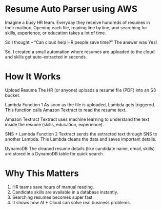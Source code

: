 # Resume Auto Parser using AWS

Imagine a busy HR team.
Everyday they receive hundreds of resumes in their mailbox.
Opening each file, reading line by line, and searching for skills, experience, or education takes a lot of time.

So I thought – “Can cloud help HR people save time?”
The answer was Yes! 

So, I created a small automation where resumes are uploaded to the cloud and skills get auto-extracted in seconds.

# How It Works

Upload Resume
The HR (or anyone) uploads a resume file (PDF) into an S3 bucket.

Lambda Function 1
As soon as the file is uploaded, Lambda gets triggered.
This function calls Amazon Textract to read the resume text.

Amazon Textract
Textract uses machine learning to understand the text inside the resume (skills, education, experience).

SNS + Lambda Function 2
Textract sends the extracted text through SNS to another Lambda.
This Lambda cleans the data and saves important details.

DynamoDB
The cleaned resume details (like candidate name, email, skills) are stored in a DynamoDB table for quick search.

# Why This Matters

1. HR teams save hours of manual reading.
2. Candidate skills are available in a database instantly.
3. Searching resumes becomes super fast.
4. It shows how AI + Cloud can solve real business problems.
